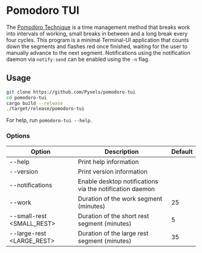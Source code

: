 # Pomodoro TUI

The [Pomodoro Technique](https://en.wikipedia.org/wiki/Pomodoro_Technique) is a time management method that breaks work into intervals of working, small breaks in between and a long break every four cycles.
This program is a minimal Terminal-UI application that counts down the segments and flashes red once finished, waiting for the user to manually advance to the next segment.
Notifications using the notification daemon via `notify-send` can be enabled using the `-n` flag.

## Usage
```sh
git clone https://github.com/Pyxels/pomodoro-tui
cd pomodoro-tui
cargo build --release
./target/release/pomodoro-tui
```
For help, run `pomodoro-tui --help`.

### Options

| Option                    | Description                                              | Default |
|---------------------------|----------------------------------------------------------|---------|
| --help                    | Print help information                                   |         |
| --version                 | Print version information                                |         |
| --notifications           | Enable desktop notifications via the notification daemon |         |
| --work <WORK>             | Duration of the work segment (minutes)                   | 25      |
| --small-rest <SMALL_REST> | Duration of the short rest segment (minutes)             | 5       |
| --large-rest <LARGE_REST> | Duration of the large rest segment (minutes)             | 35      |


